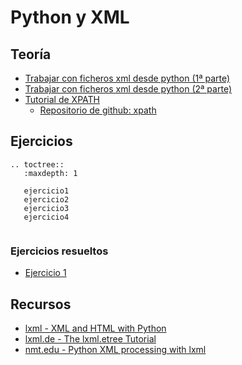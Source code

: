 # Python y XML

## Teoría

* [Trabajar con ficheros xml desde python (1ª parte)](http://www.josedomingo.org/pledin/2015/01/trabajar-con-ficheros-xml-desde-python_1/)
* [Trabajar con ficheros xml desde python (2ª parte)](http://www.josedomingo.org/pledin/2015/01/trabajar-con-ficheros-xml-desde-python_2/)
* [Tutorial de XPATH](http://bibing.us.es/proyectos/abreproy/11774/fichero/2.4.-+XPath.pdf)
	* [Repositorio de github: xpath](https://github.com/josedom24/xpath)

## Ejercicios

```eval_rst
.. toctree::
   :maxdepth: 1
   
   ejercicio1
   ejercicio2
   ejercicio3
   ejercicio4
   
```

### Ejercicios resueltos

* [Ejercicio 1](https://raw.githubusercontent.com/josedom24/lmgs_doc/master/unidades/u6/ejercicio1.py)


## Recursos

* [lxml - XML and HTML with Python](http://lxml.de/)
* [lxml.de - The lxml.etree Tutorial](http://lxml.de/tutorial.html)
* [nmt.edu - Python XML processing with lxml](http://infohost.nmt.edu/tcc/help/pubs/pylxml/web/index.html)
